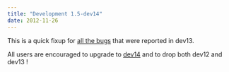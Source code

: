 ```yaml
---
title: "Development 1.5-dev14"
date: 2012-11-26
---
```

This is a quick fixup for [all the bugs](/download/1.5/src/CHANGELOG) that were reported in dev13.

All users are encouraged to upgrade to [dev14](/download/1.5/src/) and to drop both dev12 and dev13 !
